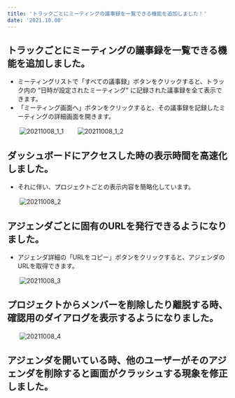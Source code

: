 ```yaml
---
title: 'トラックごとにミーティングの議事録を一覧できる機能を追加しました！'
date: '2021.10.08'
---
```

## トラックごとにミーティングの議事録を一覧できる機能を追加しました。
- ミーティングリストで「すべての議事録」ボタンをクリックすると、トラック内の “日時が設定されたミーティング” に記録された議事録を全て表示できます。  
- 「ミーティング画面へ」ボタンをクリックすると、その議事録を記録したミーティングの詳細画面を開きます。

　　![20211008_1_1](https://user-images.githubusercontent.com/35027328/136534689-2a443da5-84d9-4715-81c6-92ffa8967e5f.jpg)
　　![20211008_1_2](https://user-images.githubusercontent.com/35027328/136534888-9e137d11-8346-4f4f-ad16-7b00b2e1c950.jpg)
  
## ダッシュボードにアクセスした時の表示時間を高速化しました。
- それに伴い、プロジェクトごとの表示内容を簡略化しています。
  
　　![20211008_2](https://user-images.githubusercontent.com/35027328/136535069-a81fc9d6-e30b-4521-9c13-7953ed10c429.jpg)
  
## アジェンダごとに固有のURLを発行できるようになりました。
- アジェンダ詳細の「URLをコピー」ボタンをクリックすると、アジェンダのURLを取得できます。
 
　　![20211008_3](https://user-images.githubusercontent.com/35027328/136535193-8616ba86-8988-47cd-8965-78d6583fdc4a.jpg)
  
## プロジェクトからメンバーを削除したり離脱する時、確認用のダイアログを表示するようになりました。
 
　　![20211008_4](https://user-images.githubusercontent.com/35027328/136535355-7b4f9008-842e-4cff-a1ac-c83df53b8eb5.jpg)
  
## アジェンダを開いている時、他のユーザーがそのアジェンダを削除すると画面がクラッシュする現象を修正しました。

